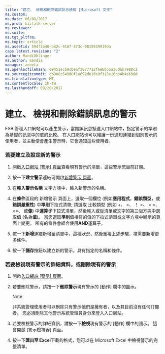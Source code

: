 ```yaml
---
title: "建立、 檢視和刪除錯誤訊息通知 |Microsoft 文件"
ms.custom: 
ms.date: 06/08/2017
ms.prod: biztalk-server
ms.reviewer: 
ms.suite: 
ms.tgt_pltfrm: 
ms.topic: article
ms.assetid: 59df2b40-b42c-4167-873c-0819839919da
caps.latest.revision: "2"
author: MandiOhlinger
ms.author: mandia
manager: anneta
ms.openlocfilehash: e9451ecb9cbeaf2077712f6e6b55a36dab7988c2
ms.sourcegitcommit: cb908c540d8f1a692d01dc8f313e16cb4b4e696d
ms.translationtype: MT
ms.contentlocale: zh-TW
ms.lasthandoff: 09/20/2017
---
```

# <a name="creating-viewing-and-deleting-fault-message-alerts"></a>建立、 檢視和刪除錯誤訊息的警示
ESB 管理入口網站可以產生警示，當錯誤訊息抵達入口網站中，指定警示的準則為基礎的訊息中的值的比較。 在入口網站也可以維護一份通知連結到個別警示的使用者，並主動便會產生警示時，它會通知這些使用者。  
  
### <a name="to-create-and-configure-a-new-alert"></a>若要建立及設定新的警示  
  
1.  開啟[入口網站 [警示] 頁面](../esb-toolkit/portal-alerts-page.md)查看現有警示的清單，這些警示您目前訂閱。  
  
2.  按一下**建立警示**連結可開啟[新增警示 頁面](../esb-toolkit/add-alert-page.md)。  
  
3.  在**輸入警示名稱** 文字方塊中，輸入新警示的名稱。  
  
4.  在**條件**區段的 新增警示 頁面上，選取一個欄位 (例如**應用程式**，**錯誤類型**，或**錯誤嚴重性**) 中**準則**下拉式清單; 請選取 比較類型 (例如 +、 =、 ！ =、 > =、 \<=、 或**像**) 中**運算子**下拉式清單，然後輸入或從清單或文字的第三個方塊中選取值 (名為**值**)。 當您選取**準則**值相符的值的下拉式清單或文字方塊中顯示的頁面上變更。 所有的條件會組合使用**AND**運算子。  
  
5.  按一下**新增**連結新增至清單中，這種狀況，然後重複上述步驟，視需要新增更多條件。  
  
6.  按一下**儲存**按鈕以建立新的警示，具有指定的名稱和條件。  
  
### <a name="to-view-details-of-an-existing-alert-or-delete-an-existing-alert"></a>若要檢視現有警示的詳細資料，或刪除現有的警示  
  
1.  開啟[入口網站 [警示] 頁面](../esb-toolkit/portal-alerts-page.md)。  
  
2.  若要刪除警示，請按一下**刪除警示**現有警示的 [動作] 欄中的圖示。  
  
    > [!NOTE]
    >  非系統管理使用者可以刪除只有警示他們是擁有者，以及其目前沒有任何訂閱者。 您必須刪除其他警示系統管理員身分來登入入口網站。  
  
3.  若要檢視警示的詳細資訊，請按一下**檢視**現有警示的 [動作] 欄中的圖示。 這會開啟 [警示檢視器] 頁面。  
  
4.  按一下**匯出至 Excel**下載的格式，您可以在 Microsoft Excel 中檢視警示的完整清單。